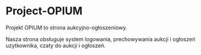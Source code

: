 # Project-OPIUM
Projekt OPIUM to strona aukcyjno-ogłoszeniowy.

Nasza strona obsługuje system logowania, prechowywania aukcji i ogłoszeń uzytkownika, czaty do aukcji i ogłoszeń.
